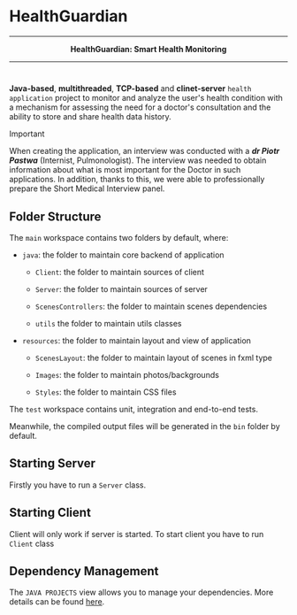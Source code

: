 # HealthGuardian

***
<div align="center">
 <b>HealthGuardian: Smart Health Monitoring</b>
 <br>
</div> 

***
#

**Java-based**, **multithreaded**, **TCP-based** and **clinet-server** `health application` project to monitor and analyze the user's health condition with a mechanism for assessing the need for a doctor's consultation and the ability to store and share health data history. 

> [!IMPORTANT]
> When creating the application, an interview was conducted with a ***dr Piotr Pastwa*** (Internist, Pulmonologist). The interview was needed to obtain information about what is most important for the Doctor in such applications. In addition, thanks to this, we were able to professionally prepare the Short Medical Interview panel.

## Folder Structure

The `main` workspace contains two folders by default, where:
* `java`: the folder to maintain core backend of application
  
   - `Client`: the folder to maintain sources of client

   -  `Server`: the folder to maintain sources of server

   -  `ScenesControllers`: the folder to maintain scenes dependencies

   - `utils` the folder to maintain utils classes

*  `resources`: the folder to maintain layout and view of application

   - `ScenesLayout`: the folder to maintain layout of scenes in fxml type

   - `Images`: the folder to maintain photos/backgrounds

   - `Styles`: the folder to maintain CSS files

The `test` workspace contains unit, integration and end-to-end tests.

Meanwhile, the compiled output files will be generated in the `bin` folder by default.

## Starting Server
Firstly you have to run a `Server` class.
 
## Starting Client
Client will only work if server is started.
To start client you have to run `Client` class

## Dependency Management

The `JAVA PROJECTS` view allows you to manage your dependencies. More details can be found [here](https://github.com/microsoft/vscode-java-dependency#manage-dependencies).
